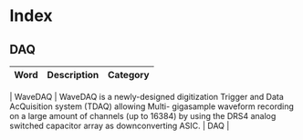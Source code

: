 # Index


## DAQ

| Word | Description | Category |
|   ---   |        ---        |      ---       |

|      WaveDAQ  |  WaveDAQ is a newly-designed digitization Trigger and Data AcQuisition system (TDAQ) allowing Multi- gigasample waveform recording on a large amount of channels (up to 16384) by using the DRS4 analog switched capacitor array as downconverting ASIC.  | DAQ   |
